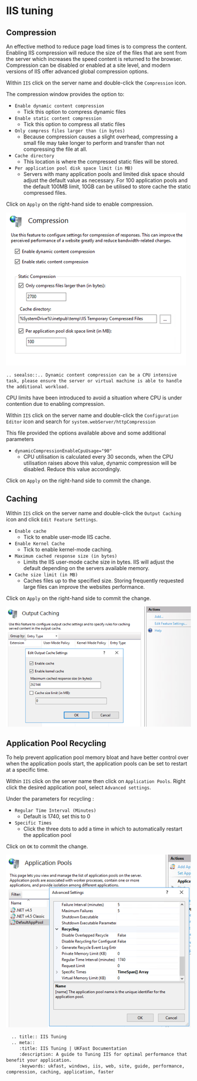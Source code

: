 # IIS tuning

## Compression

An effective method to reduce page load times is to compress the content. Enabling IIS compression will reduce the size of the files that are sent from the server which increases the speed content is returned to the browser. Compression can be disabled or enabled at a site level, and modern versions of IIS offer advanced global compression options.

Within `IIS` click on the server name and double-click the `Compression` icon.

The compression window provides the option to:
* `Enable dynamic content compression`
  * Tick this option to compress dynamic files
* `Enable static content compression`
  * Tick this option to compress all static files
* `Only compress files larger than (in bytes)`
  * Because compression causes a slight overhead, compressing a small file may take longer to perform and transfer than not compressing the file at all.
* `Cache directory`
  * This location is where the compressed static files will be stored.
* `Per application pool disk space limit (in MB)`
  * Servers with many application pools and limited disk space should adjust the default value as necessary. For 100 application pools and the default 100MB limit, 10GB can be utilised to store cache the static compressed files.

Click on `Apply` on the right-hand side to enable compression.

![Compress](files/tuning/compress.PNG)

```eval_rst
.. seealso::.. Dynamic content compression can be a CPU intensive task, please ensure the server or virtual machine is able to handle the additional workload.
```

CPU limits have been introduced to avoid a situation where CPU is under contention due to enabling compression.

Within `IIS` click on the server name and double-click the `Configuration Editor` icon and search for `system.webServer/httpCompression`

This file provided the options available above and some additional parameters
* `dynamicCompressionEnableCpuUsage="90"`
  *  CPU utilisation is calculated every 30 seconds, when the CPU utilisation raises above this value, dynamic compression will be disabled. Reduce this value accordingly.

Click on `Apply` on the right-hand side to commit the change.

## Caching

Within `IIS` click on the server name and double-click the `Output Caching` icon and click `Edit Feature Settings`.

* `Enable cache`
  * Tick to enable user-mode IIS cache.
* `Enable Kernel Cache`
  *	Tick to enable kernel-mode caching.
* `Maximum cached response size (in bytes)`
  *	Limits the IIS user-mode cache size in bytes. IIS will adjust the default depending on the servers available memory.
* `Cache size limit (in MB)`
  *	Caches files up to the specified size. Storing frequently requested large files can improve the websites performance.

Click on `Apply` on the right-hand side to commit the change.

![Caching](files/tuning/caching.PNG)

## Application Pool Recycling

To help prevent application pool memory bloat and have better control over when the application pools start, the application pools can be set to restart at a specific time.

Within `IIS` click on the server name then click on `Application Pools`. Right click the desired application pool, select `Advanced settings`.

Under the parameters for recycling :

* `Regular Time Interval (Minutes)`
  * Default is 1740, set this to 0
* `Specific Times`
  * Click the three dots to add a time in which to automatically restart the application pool

Click on `OK` to commit the change.

![Recycling](files/tuning/apppools.PNG)

```eval_rst
  .. title:: IIS Tuning
  .. meta::
     :title: IIS Tuning | UKFast Documentation
     :description: A guide to Tuning IIS for optimal performance that benefit your application.
     :keywords: ukfast, windows, iis, web, site, guide, performance, compression, caching, application, faster
```
